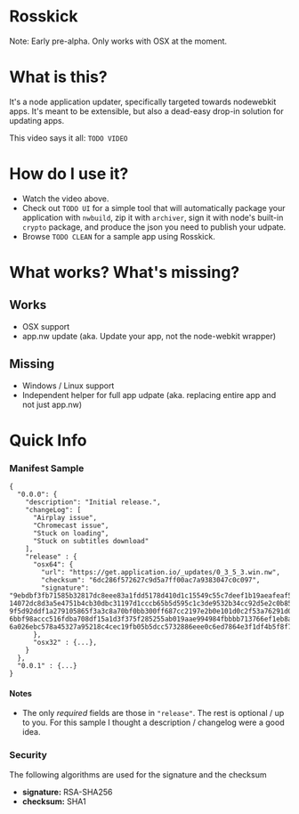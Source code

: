 Rosskick
========

Note: Early pre-alpha. Only works with OSX at the moment.


# What is this?

It's a node application updater, specifically targeted towards nodewebkit apps.
It's meant to be extensible, but also a dead-easy drop-in solution for updating
apps. 

This video says it all: `TODO VIDEO`

# How do I use it?

- Watch the video above.
- Check out `TODO UI` for a simple tool that will
automatically package your application with `nwbuild`, zip it with `archiver`,
sign it with node's built-in `crypto` package, and produce the json you need
to publish your udpate.
- Browse `TODO CLEAN` for a sample app using Rosskick.


# What works? What's missing?

## Works
- OSX support
- app.nw update (aka. Update your app, not the node-webkit wrapper)

## Missing
- Windows / Linux support
- Independent helper for full app udpate (aka. replacing entire app and not just app.nw)

# Quick Info

### Manifest Sample

    {
      "0.0.0": {
        "description": "Initial release.",
        "changeLog": [
          "Airplay issue",
          "Chromecast issue",
          "Stuck on loading",
          "Stuck on subtitles download"
        ],
        "release" : {
          "osx64": {
            "url": "https://get.application.io/_updates/0_3_5_3.win.nw",
            "checksum": "6dc286f572627c9d5a7ff00ac7a9383047c0c097",
            "signature": "9ebdbf3fb71585b32817dc8eee83a1fdd5178d410d1c15549c55c7deef1b19aeafeaf554a8ba7dc091479cd6ddf9da1bf 14072dc8d3a5e4751b4cb30dbc31197d1cccb65b5d595c1c3de9532b34cc92d5e2c0b852e717679d21d73823d5b885fb3359f2241156ee8  9f5d92ddf1a279105865f3a3c8a70bf0bb300ff687cc2197e2b0e101d0c2f53a76291d0cde148df861edc54fa9d167df94188f983094aed 6bbf98accc516fdba708df15a1d3f375f285255ab019aae994984fbbbb713766ef1eb8a8c8df177756c3085fd8764829782254d0a794d94  6a026ebc578a45327a95218c4cec19fb05b5dcc5732886eee0c6ed7864e3f1df4b5f8f7603054a1a2c"
          },
          "osx32" : {...},
        }
      },
      "0.0.1" : {...}
    }
    
#### Notes
- The only *required* fields are those in `"release"`. The rest is optional / up
  to you. For this sample I thought a description / changelog were a good idea.
### Security
The following algorithms are used for the signature and the checksum
- **signature:** RSA-SHA256
- **checksum:** SHA1
